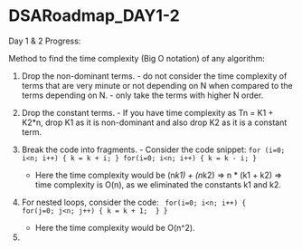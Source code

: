 # DSARoadmap_DAY1-2

Day 1 & 2 Progress:

Method to find the time complexity (Big O notation) of any algorithm: 

1. Drop the non-dominant terms.
       - do not consider the time complexity of terms that are very minute or not depending on N when compared to the terms depending on N. 
       - only take the terms with higher N order.
2. Drop the constant terms.
       - If you have time complexity as Tn = K1 + K2*n, drop K1 as it is non-dominant and also drop K2 as it is a constant term.
3. Break the code into fragments.
       - Consider the code snippet: 
       ```
              for (i=0; i<n; i++)
              {
                 k = k + i;
              }
              for(i=0; i<n; i++)
              {
                 k = k - i;
              }
       ```    
      - Here the time complexity would be (n*k1) + (n*k2) => n * (k1 + k2) => time complexity is O(n), as we eliminated the constants k1 and k2.

4. For nested loops, consider the code: 
       ``` 
       for(i=0; i<n; i++)
       {      
             for(j=0; j<n; j++)
              {
                     k = k + 1; 
              }
        }
       ```
      - Here the time complexity would be O(n^2).
5. 

